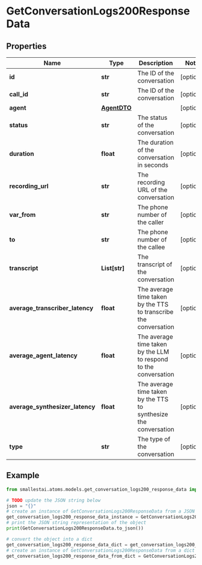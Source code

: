 # GetConversationLogs200ResponseData


## Properties

Name | Type | Description | Notes
------------ | ------------- | ------------- | -------------
**id** | **str** | The ID of the conversation | [optional] 
**call_id** | **str** | The ID of the conversation | [optional] 
**agent** | [**AgentDTO**](AgentDTO.md) |  | [optional] 
**status** | **str** | The status of the conversation | [optional] 
**duration** | **float** | The duration of the conversation in seconds | [optional] 
**recording_url** | **str** | The recording URL of the conversation | [optional] 
**var_from** | **str** | The phone number of the caller | [optional] 
**to** | **str** | The phone number of the callee | [optional] 
**transcript** | **List[str]** | The transcript of the conversation | [optional] 
**average_transcriber_latency** | **float** | The average time taken by the TTS to transcribe the conversation | [optional] 
**average_agent_latency** | **float** | The average time taken by the LLM to respond to the conversation | [optional] 
**average_synthesizer_latency** | **float** | The average time taken by the TTS to synthesize the conversation | [optional] 
**type** | **str** | The type of the conversation | [optional] 

## Example

```python
from smallestai.atoms.models.get_conversation_logs200_response_data import GetConversationLogs200ResponseData

# TODO update the JSON string below
json = "{}"
# create an instance of GetConversationLogs200ResponseData from a JSON string
get_conversation_logs200_response_data_instance = GetConversationLogs200ResponseData.from_json(json)
# print the JSON string representation of the object
print(GetConversationLogs200ResponseData.to_json())

# convert the object into a dict
get_conversation_logs200_response_data_dict = get_conversation_logs200_response_data_instance.to_dict()
# create an instance of GetConversationLogs200ResponseData from a dict
get_conversation_logs200_response_data_from_dict = GetConversationLogs200ResponseData.from_dict(get_conversation_logs200_response_data_dict)
```




